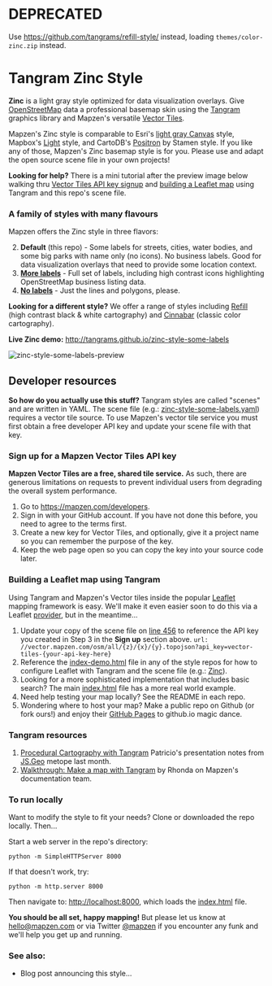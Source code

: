 # DEPRECATED

Use https://github.com/tangrams/refill-style/ instead, loading `themes/color-zinc.zip` instead.


# Tangram Zinc Style

**Zinc** is a light gray style optimized for data visualization overlays. Give [OpenStreetMap](http://www.openstreetmap.org/) data a professional basemap skin using the [Tangram](http://github.com/tangrams/tangram) graphics library and Mapzen's versatile [Vector Tiles](https://mapzen.com/projects/vector-tiles/). 

Mapzen's Zinc style is comparable to Esri's [light gray Canvas](http://blogs.esri.com/esri/arcgis/2011/09/29/esri-canvas-maps-part-i-author-beautiful-web-maps-with-our-new-artisan-basemap-sandwich/) style, Mapbox's [Light](https://www.mapbox.com/blog/custom-styles-mapbox-streets/) style, and CartoDB's [Positron](http://content.stamen.com/new_maps_for_cartodb) by Stamen style. If you like any of those, Mapzen's Zinc basemap style is for you. Please use and adapt the open source scene file in your own projects!

**Looking for help?** There is a mini tutorial after the preview image below walking thru [Vector Tiles API key signup](https://github.com/tangrams/zinc-style-no-labels/blob/gh-pages/README.md#sign-up-for-a-vector-tiles-api-key) and [building a Leaflet map](https://github.com/tangrams/zinc-style-no-labels/blob/gh-pages/README.md#building-a-leaflet-map-using-tangram-and-this-scene-file) using Tangram and this repo's scene file.

### A family of styles with many flavours

Mapzen offers the Zinc style in three flavors:

2. **Default** (this repo) - Some labels for streets, cities, water bodies, and some big parks with name only (no icons). No business labels. Good for data visualization overlays that need to provide some location context.
1. **[More labels](https://github.com/tangrams/zinc-style-more-labels)** - Full set of labels, including high contrast icons highlighting OpenStreetMap business listing data.
3. **[No labels](https://github.com/tangrams/zinc-style-no-labels)** - Just the lines and polygons, please. 

**Looking for a different style?** We offer a range of styles including [Refill](https://github.com/tangrams/refill) (high contrast black & white cartography) and [Cinnabar](https://github.com/tangrams/cinnabar-style) (classic color cartography). 


**Live Zinc demo:** http://tangrams.github.io/zinc-style-some-labels

![zinc-style-some-labels-preview](https://cloud.githubusercontent.com/assets/853051/11136794/c8c54190-8966-11e5-9017-b7f06d6841bb.png)


## Developer resources

**So how do you actually use this stuff?** Tangram styles are called "scenes" and are written in YAML. The scene file (e.g.: [zinc-style-some-labels.yaml](https://github.com/tangrams/zinc-style-some-labels/blob/gh-pages/zinc-style-some-labels.yaml)) requires a vector tile source. To use Mapzen's vector tile service you must first obtain a free developer API key and update your scene file with that key. 

### Sign up for a Mapzen Vector Tiles API key

**Mapzen Vector Tiles are a free, shared tile service.** As such, there are generous limitations on requests to prevent individual users from degrading the overall system performance.

1. Go to https://mapzen.com/developers.
2. Sign in with your GitHub account. If you have not done this before, you need to agree to the terms first.
3. Create a new key for Vector Tiles, and optionally, give it a project name so you can remember the purpose of the key.
4. Keep the web page open so you can copy the key into your source code later.

### Building a Leaflet map using Tangram

Using Tangram and Mapzen's Vector tiles inside the popular [Leaflet](http://leafletjs.com) mapping framework is easy. We'll make it even easier soon to do this via a Leaflet [provider](https://github.com/leaflet-extras/leaflet-providers), but in the meantime...

1. Update your copy of the scene file on [line 456](https://github.com/tangrams/zinc-style-some-labels/blob/gh-pages/zinc-style-some-labels.yaml#L456) to reference the API key you created in Step 3 in the **Sign up** section above. 
`url:  //vector.mapzen.com/osm/all/{z}/{x}/{y}.topojson?api_key=vector-tiles-{your-api-key-here}`
2. Reference the [index-demo.html](index-demo.html) file in any of the style repos for how to configure Leaflet with Tangram and the scene file (e.g.: [Zinc](http://github.com/tangrams/zinc-style-some-labels)). 
3. Looking for a more sophisticated implementation that includes basic search? The main [index.html](index.html) file has a more real world example.
4. Need help testing your map locally? See the README in each repo.
5. Wondering where to host your map? Make a public repo on Github (or fork ours!) and enjoy their [GitHub Pages](https://pages.github.com) to github.io magic dance.

### Tangram resources

1. [Procedural Cartography with Tangram](https://github.com/mapzen/presentations/tree/master/08-2015-JSGEO) Patricio's presentation notes from [JS.Geo](http://www.jsgeo.com) metope last month.
2. [Walkthrough: Make a map with Tangram](https://mapzen.com/documentation/tangram/walkthrough/) by Rhonda on Mapzen's documentation team.

### To run locally

Want to modify the style to fit your needs? Clone or downloaded the repo locally. Then...

Start a web server in the repo's directory:

    python -m SimpleHTTPServer 8000
    
If that doesn't work, try:

    python -m http.server 8000
    
Then navigate to: [http://localhost:8000](http://localhost:8000), which loads the [index.html](index.html) file.


**You should be all set, happy mapping!** But please let us know at [hello@mapzen.com](mailto:hello@mapzen.com) or via Twitter [@mapzen](http://twitter.com/mapzen) if you encounter any funk and we'll help you get up and running.

### See also:

* Blog post announcing this style...
